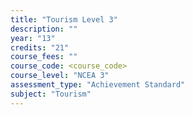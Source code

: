 ```yaml
---
title: "Tourism Level 3"
description: ""
year: "13"
credits: "21"
course_fees: ""
course_code: <course_code>
course_level: "NCEA 3"
assessment_type: "Achievement Standard"
subject: "Tourism"
---
```

